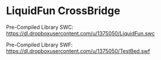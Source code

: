 LiquidFun CrossBridge
=====================

Pre-Compiled Library SWC:
https://dl.dropboxusercontent.com/u/1375050/LiquidFun.swc

Pre-Compiled Library SWF:
https://dl.dropboxusercontent.com/u/1375050/TestBed.swf